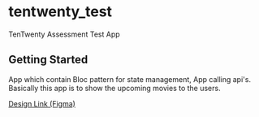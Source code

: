 # tentwenty_test

TenTwenty Assessment Test App

## Getting Started

App which contain Bloc pattern for state management, App calling api's. Basically this app is to show the upcoming movies to the users.


[Design Link (Figma)](https://www.figma.com/file/4e1pQ2l0VkLNgnaV7xNlFW/Tentwenty-%3A-App-Test?node-id=42%3A756&t=tQzQ6V7Nbs5QHvFC-0)
